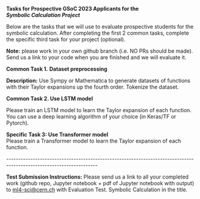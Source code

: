 **Tasks for Prospective GSoC 2023 Applicants for the**   
***Symbolic Calculation Project***

Below are the tasks that we will use to evaluate prospective students for the symbolic calculation. After completing the first 2 common tasks, complete the specific third task for your project (optional).

**Note:** please work in your own github branch (i.e. NO PRs should be made). Send us a link to your code when you are finished and we will evaluate it. 

**Common Task 1\.** **Dataset preprocessing** 

**Description:** Use Sympy or Mathematica to generate datasets of functions with their Taylor expansions up the fourth order. Tokenize the dataset.

**Common Task 2\. Use LSTM model**

Please train an LSTM model to learn the Taylor expansion of each function.  
You can use a deep learning algorithm of your choice (in Keras/TF or Pytorch).

**Specific Task 3: Use Transformer model**  
Please train a Transformer  model to learn the Taylor expansion of each function.

\--------------------------------------------------------------------------------------------------------------------

**Test Submission Instructions:** Please send us a link to all your completed work (github repo, Jupyter notebook \+ pdf of Jupyter notebook with output) to [ml4-sci@cern.ch](mailto:ml4-sci@cern.ch) with Evaluation Test. Symbolic Calculation in the title.

